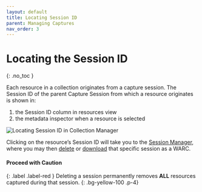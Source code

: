 ```yaml
---
layout: default
title: Locating Session ID
parent: Managing Captures
nav_order: 3
---
```


# Locating the Session ID
{: .no_toc }

Each resource in a collection originates from a capture session.
The Session ID of the parent Capture Session from which a resource originates is shown in:
1. the Session ID column in resources view
2. the metadata inspector when a resource is selected

![Locating Session ID in Collection Manager](../../images/conifer-user-guide-016.jpeg)

Clicking on the resource’s Session ID will take you to the [Session Manager](../session-manager), where you may then [delete](../deleting-session) or [download](../exporting-warc) that specific session as a WARC.

#### **Proceed with Caution**
{: .label .label-red }
Deleting a session permanently removes **ALL** resources captured during that session.
{: 	.bg-yellow-100 .p-4}
